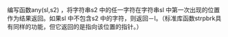 编写函数any(sl,s2) ，将字符串s2 中的任一字符在字符串sl 中第一次出现的位置作为结果返回。如果sl 中不包含s2 中的字符，则返回－l。（标准库函数strpbrk具有同样的功能，但它返回的是指向该位置的指针。）